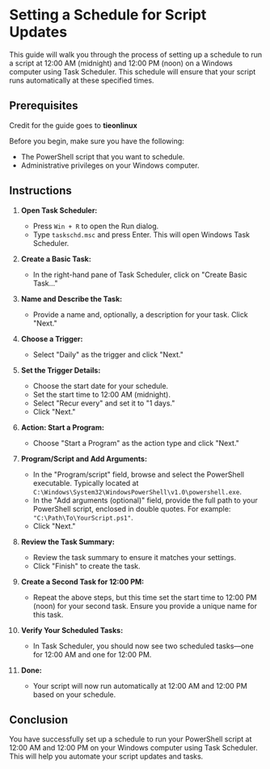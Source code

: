 # Setting a Schedule for Script Updates

This guide will walk you through the process of setting up a schedule to run a script at 12:00 AM (midnight) and 12:00 PM (noon) on a Windows computer using Task Scheduler. This schedule will ensure that your script runs automatically at these specified times.

## Prerequisites

Credit for the guide goes to **tieonlinux**

Before you begin, make sure you have the following:

- The PowerShell script that you want to schedule.
- Administrative privileges on your Windows computer.

## Instructions

1. **Open Task Scheduler:**

   - Press `Win + R` to open the Run dialog.
   - Type `taskschd.msc` and press Enter. This will open Windows Task Scheduler.

2. **Create a Basic Task:**

   - In the right-hand pane of Task Scheduler, click on "Create Basic Task..."

3. **Name and Describe the Task:**

   - Provide a name and, optionally, a description for your task. Click "Next."

4. **Choose a Trigger:**

   - Select "Daily" as the trigger and click "Next."

5. **Set the Trigger Details:**

   - Choose the start date for your schedule.
   - Set the start time to 12:00 AM (midnight).
   - Select "Recur every" and set it to "1 days."
   - Click "Next."

6. **Action: Start a Program:**

   - Choose "Start a Program" as the action type and click "Next."

7. **Program/Script and Add Arguments:**

   - In the "Program/script" field, browse and select the PowerShell executable. Typically located at `C:\Windows\System32\WindowsPowerShell\v1.0\powershell.exe`.
   - In the "Add arguments (optional)" field, provide the full path to your PowerShell script, enclosed in double quotes. For example: `"C:\Path\To\YourScript.ps1"`.
   - Click "Next."

8. **Review the Task Summary:**

   - Review the task summary to ensure it matches your settings.
   - Click "Finish" to create the task.

9. **Create a Second Task for 12:00 PM:**

   - Repeat the above steps, but this time set the start time to 12:00 PM (noon) for your second task. Ensure you provide a unique name for this task.

10. **Verify Your Scheduled Tasks:**

    - In Task Scheduler, you should now see two scheduled tasks—one for 12:00 AM and one for 12:00 PM.

11. **Done:**

    - Your script will now run automatically at 12:00 AM and 12:00 PM based on your schedule.

## Conclusion

You have successfully set up a schedule to run your PowerShell script at 12:00 AM and 12:00 PM on your Windows computer using Task Scheduler. This will help you automate your script updates and tasks.
